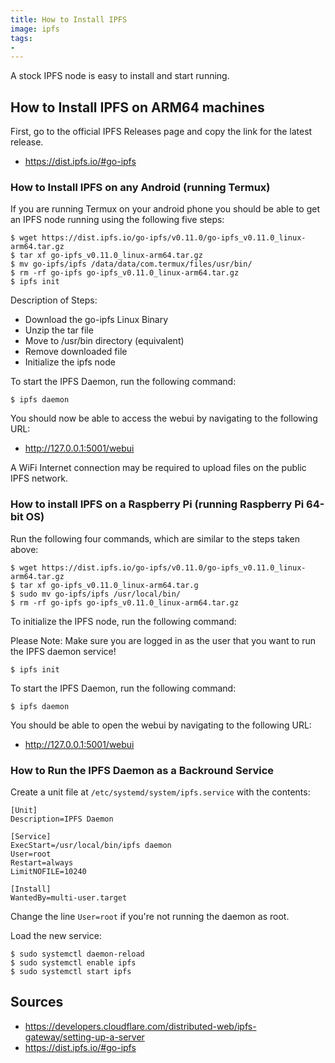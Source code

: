 ```yaml
---
title: How to Install IPFS
image: ipfs
tags:
-
---
```

A stock IPFS node is easy to install and start running.

## How to Install IPFS on ARM64 machines

First, go to the official IPFS Releases page and copy the link for the latest release.

- https://dist.ipfs.io/#go-ipfs

### How to Install IPFS on any Android (running Termux)

If you are running Termux on your android phone you should be able to get an IPFS node running using the following five steps:

```
$ wget https://dist.ipfs.io/go-ipfs/v0.11.0/go-ipfs_v0.11.0_linux-arm64.tar.gz
$ tar xf go-ipfs_v0.11.0_linux-arm64.tar.gz
$ mv go-ipfs/ipfs /data/data/com.termux/files/usr/bin/
$ rm -rf go-ipfs go-ipfs_v0.11.0_linux-arm64.tar.gz
$ ipfs init
```

Description of Steps:

- Download the go-ipfs Linux Binary
- Unzip the tar file
- Move to /usr/bin directory (equivalent)
- Remove downloaded file
- Initialize the ipfs node

To start the IPFS Daemon, run the following command:

```
$ ipfs daemon
```

You should now be able to access the webui by navigating to the following URL:

- http://127.0.0.1:5001/webui

A WiFi Internet connection may be required to upload files on the public IPFS network.

### How to install IPFS on a Raspberry Pi (running Raspberry Pi 64-bit OS)

Run the following four commands, which are similar to the steps taken above:

```
$ wget https://dist.ipfs.io/go-ipfs/v0.11.0/go-ipfs_v0.11.0_linux-arm64.tar.gz
$ tar xf go-ipfs_v0.11.0_linux-arm64.tar.g
$ sudo mv go-ipfs/ipfs /usr/local/bin/
$ rm -rf go-ipfs go-ipfs_v0.11.0_linux-arm64.tar.gz
```
To initialize the IPFS node, run the following command:

Please Note: Make sure you are logged in as the user that you want to run the IPFS daemon service!

```
$ ipfs init
```

To start the IPFS Daemon, run the following command:

```
$ ipfs daemon
```

You should be able to open the webui by navigating to the following URL:

- http://127.0.0.1:5001/webui

### How to Run the IPFS Daemon as a Backround Service

Create a unit file at `/etc/systemd/system/ipfs.service` with the contents:

```
[Unit]
Description=IPFS Daemon

[Service]
ExecStart=/usr/local/bin/ipfs daemon
User=root
Restart=always
LimitNOFILE=10240

[Install]
WantedBy=multi-user.target
```
Change the line `User=root` if you're not running the daemon as root.

Load the new service:

```
$ sudo systemctl daemon-reload
$ sudo systemctl enable ipfs
$ sudo systemctl start ipfs
```

## Sources

- https://developers.cloudflare.com/distributed-web/ipfs-gateway/setting-up-a-server
- https://dist.ipfs.io/#go-ipfs
